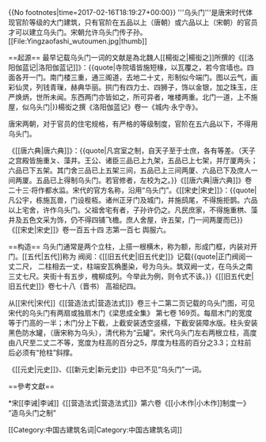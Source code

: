 {{No footnotes|time=2017-02-16T18:19:27+00:00}}
'''乌头门'''是唐宋时代体现官阶等级的大门建筑，只有官阶在五品以上（唐朝）或六品以上（宋朝）的官员才可以建立乌头门。宋朝允许乌头门传子孙。
[[File:Yingzaofashi_wutoumen.jpg|thumb]]

==起源==
最早记载乌头门一词的文献是為北魏人[[楊衒之|楊衒之]]所撰的《[[洛阳伽蓝记|洛阳伽蓝记]]》：{{quote|寺院墙皆施短椽，以瓦覆之，若今宫墙也。四面各开一门。南门楼三重，通三阁道，去地二十丈，形制似今端门。图以云气，画彩仙灵，列钱青璅，赫典华丽。拱门有四力士、四狮子，饰以金银，加之珠玉，庄严焕炳，世所未闻。东西两门亦皆如之，所可异者，唯楼两重。北门一道，上不施屋，似乌头门|}}<ref>楊衒之撰《洛阳伽蓝记》卷一《城内·永宁寺》</ref>。

唐宋两朝，对于官员的住宅规格，有严格的等级制度，官阶在五六品以下，不得用乌头门。

《[[唐六典|唐六典]]》：{{quote|凡宫室之制，自天子至于士庶，各有等差。（天子之宫殿皆施重ㄆ、藻井。王公、诸臣三品已上九架，五品已上七架，并厅厦两头；六品已下五架。其门舍三品已上五架三间，五品已上三间两厦、六品已下及庶人一间两厦。五品已上得制乌头门。若官修者，左校为之。}}<ref>《[[唐六典|唐六典]]》卷二十三·将作都水监</ref>。宋代的官方名称，沿用“乌头门”。《[[宋史|宋史]]》：{{quote|凡公宇，栋施瓦兽，门设梐枑。诸州正牙门及城门，并施鸱尾，不得施拒鹊。六品以上宅舍，许作乌头门。父祖舍宅有者，子孙许仍之。凡民庶家，不得施重栱、藻井及五色文采为饰，仍不得四铺飞檐。庶人舍屋，许五架，门一间两厦而已}}<ref>《[[宋史|宋史]]》卷一百五十四 志第一百七 舆服六</ref>。

==构造==
乌头门通常是两个立柱，上搭一根横木，称为额，形成门框，内装对开门。[[五代|五代]]称为 阀阅：《[[旧五代史|旧五代史]]》记载{{quote|正门阀阅一丈二尺， 二柱相去一丈，柱端安瓦桷墨染，号为乌头。筑双阙一丈，在乌头之南三丈七尺。夹街十有五步，槐柳成列。今举此为例，则令式不该。}}<ref>《[[旧五代史|旧五代史]]》卷七十八（晋书） 高祖纪四</ref>。

从[[宋代|宋代]]《[[营造法式|营造法式]]》卷三十二第二页记载的乌头门图，可见宋代的乌头门有两扇或独扇木门<ref>《梁思成全集》 第七卷  169页</ref>。每扇木门的宽度等于门高的一半；木门分上下截，上截安装透空竖檽，下截安装障水版。柱头安装黑色防水罐，（唐宋称为乌头），清代称为“云罐”。宋代乌头门左右两根立柱，高度由八尺至二丈二不等，宽度为柱高的百分之5，厚度为柱高的百分之3.3；立柱前后必须有“抢柱”斜撑。

《[[元史|元史]]》、《[[新元史|新元史]]》中已不见“乌头门"一词。

==參考文獻==
<div class="references-small">
<references></references>
</div> 
*宋[[李诫|李诫]]《[[营造法式|营造法式]]》第六卷《[[小木作|小木作]]制度一》 “造乌头门之制”


[[Category:中国古建筑名词|Category:中国古建筑名词]]